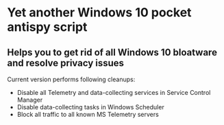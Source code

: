 # Yet another Windows 10 pocket antispy script
## Helps you to get rid of all Windows 10 bloatware and resolve privacy issues

Current version performs following cleanups:
* Disable all Telemetry and data-collecting services in Service Control Manager
* Disable data-collecting tasks in Windows Scheduler
* Block all traffic to all known MS Telemetry servers

